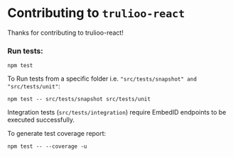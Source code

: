 # Contributing to `trulioo-react`

Thanks for contributing to trulioo-react!

### Run tests:

`npm test`

To Run tests from a specific folder i.e. `"src/tests/snapshot" and "src/tests/unit"`:

`npm test -- src/tests/snapshot src/tests/unit`

Integration tests (`src/tests/integration`) require EmbedID endpoints to be executed successfully.

To generate test coverage report:

`npm test -- --coverage -u`
